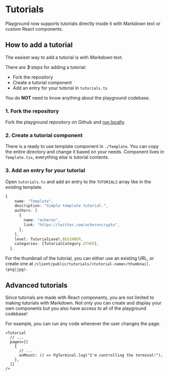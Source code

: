 # Tutorials

Playground now supports tutorials directly inside it with Markdown text or custom React components.

## How to add a tutorial

The easiest way to add a tutorial is with _Markdown_ text.

There are **3** steps for adding a tutorial:

- Fork the repository
- Create a tutorial component
- Add an entry for your tutorial in `tutorials.ts`

You do **NOT** need to know anything about the playground codebase.

### 1. Fork the repository

Fork the playground repository on Github and [run locally](https://github.com/solana-playground/solana-playground/blob/master/README.md#run-locally).

### 2. Create a tutorial component

There is a ready to use template component in `./Template`. You can copy the entire directory and change it based on your needs. Component lives in `Template.tsx`, everything else is tutorial contents.

### 3. Add an entry for your tutorial

Open `tutorials.ts` and add an entry to the `TUTORIALS` array like in the existing template.

```ts
{
    name: "Template",
    description: "Simple template tutorial.",
    authors: [
      {
        name: "acheron",
        link: "https://twitter.com/acheroncrypto",
      },
    ],
    level: TutorialLevel.BEGINNER,
    categories: [TutorialCategory.OTHER],
  },
```

For the thumbnail of the tutorial, you can either use an existing URL, or create one at `/client/public/tutorials/<tutorial-name>/thumbnail.(png|jpg)`.

## Advanced tutorials

Since tutorials are made with React components, you are not limited to making tutorials with Markdown. Not only you can create and display your own components but you also have access to all of the playground codebase!

For example, you can run any code whenever the user changes the page.

```tsx
<Tutorial
  // ...
  pages={[
    {
      // ...
      onMount: () => PgTerminal.log("I'm controlling the terminal!"),
    },
  ]}
/>
```
